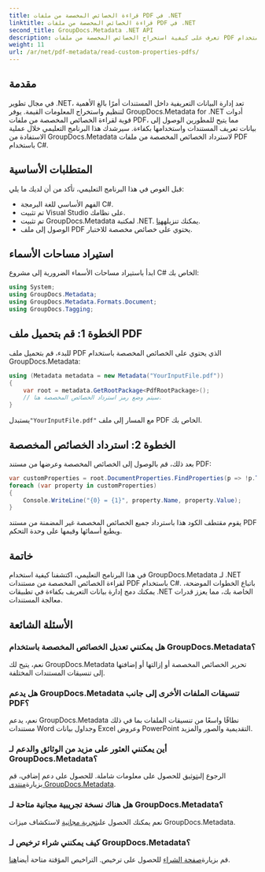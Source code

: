 ```yaml
---
title: قراءة الخصائص المخصصة من ملفات PDF في .NET
linktitle: قراءة الخصائص المخصصة من ملفات PDF في .NET
second_title: GroupDocs.Metadata .NET API
description: تعرف على كيفية استخراج الخصائص المخصصة من ملفات PDF باستخدام GroupDocs.Metadata لـ .NET. انغمس في إدارة البيانات التعريفية للمستندات باستخدام لغة C#.
weight: 11
url: /ar/net/pdf-metadata/read-custom-properties-pdfs/
---
```

## مقدمة
في مجال تطوير .NET، تعد إدارة البيانات التعريفية داخل المستندات أمرًا بالغ الأهمية لتنظيم واستخراج المعلومات القيمة. يوفر GroupDocs.Metadata for .NET أدوات قوية لقراءة الخصائص المخصصة من ملفات PDF، مما يتيح للمطورين الوصول إلى بيانات تعريف المستندات واستخدامها بكفاءة. سيرشدك هذا البرنامج التعليمي خلال عملية الاستفادة من GroupDocs.Metadata لاسترداد الخصائص المخصصة من ملفات PDF باستخدام C#.
## المتطلبات الأساسية
قبل الغوص في هذا البرنامج التعليمي، تأكد من أن لديك ما يلي:
- الفهم الأساسي للغة البرمجة C#.
- تم تثبيت Visual Studio على نظامك.
- تم تثبيت GroupDocs.Metadata لمكتبة .NET. يمكنك تنزيله[هنا](https://releases.groupdocs.com/metadata/net/).
- الوصول إلى ملف PDF يحتوي على خصائص مخصصة للاختبار.

## استيراد مساحات الأسماء
ابدأ باستيراد مساحات الأسماء الضرورية إلى مشروع C# الخاص بك:
```csharp
using System;
using GroupDocs.Metadata;
using GroupDocs.Metadata.Formats.Document;
using GroupDocs.Tagging;
```
## الخطوة 1: قم بتحميل ملف PDF
للبدء، قم بتحميل ملف PDF الذي يحتوي على الخصائص المخصصة باستخدام GroupDocs.Metadata:
```csharp
using (Metadata metadata = new Metadata("YourInputFile.pdf"))
{
    var root = metadata.GetRootPackage<PdfRootPackage>();
    // سيتم وضع رمز استرداد الخصائص المخصصة هنا.
}
```
 يستبدل`"YourInputFile.pdf"` مع المسار إلى ملف PDF الخاص بك.
## الخطوة 2: استرداد الخصائص المخصصة
بعد ذلك، قم بالوصول إلى الخصائص المخصصة وعرضها من مستند PDF:
```csharp
var customProperties = root.DocumentProperties.FindProperties(p => !p.Tags.Contains(Tags.Document.BuiltIn));
foreach (var property in customProperties)
{
    Console.WriteLine("{0} = {1}", property.Name, property.Value);
}
```
يقوم مقتطف الكود هذا باسترداد جميع الخصائص المخصصة غير المضمنة من مستند PDF ويطبع أسمائها وقيمها على وحدة التحكم.

## خاتمة
في هذا البرنامج التعليمي، اكتشفنا كيفية استخدام GroupDocs.Metadata لـ .NET لقراءة الخصائص المخصصة من مستندات PDF باستخدام C#. باتباع الخطوات الموضحة، يمكنك دمج إدارة بيانات التعريف بكفاءة في تطبيقات .NET الخاصة بك، مما يعزز قدرات معالجة المستندات.

## الأسئلة الشائعة
### هل يمكنني تعديل الخصائص المخصصة باستخدام GroupDocs.Metadata؟
نعم، يتيح لك GroupDocs.Metadata تحرير الخصائص المخصصة أو إزالتها أو إضافتها إلى تنسيقات المستندات المختلفة.
### هل يدعم GroupDocs.Metadata تنسيقات الملفات الأخرى إلى جانب PDF؟
نعم، يدعم GroupDocs.Metadata نطاقًا واسعًا من تنسيقات الملفات بما في ذلك مستندات Word وجداول بيانات Excel وعروض PowerPoint التقديمية والصور والمزيد.
### أين يمكنني العثور على مزيد من الوثائق والدعم لـ GroupDocs.Metadata؟
 الرجوع إلى[توثيق](https://tutorials.groupdocs.com/metadata/net/) للحصول على معلومات شاملة. للحصول على دعم إضافي، قم بزيارة[منتدى GroupDocs.Metadata](https://forum.groupdocs.com/c/metadata/14).
### هل هناك نسخة تجريبية مجانية متاحة لـ GroupDocs.Metadata؟
 نعم يمكنك الحصول على[تجربة مجانية](https://releases.groupdocs.com/) لاستكشاف ميزات GroupDocs.Metadata.
### كيف يمكنني شراء ترخيص لـ GroupDocs.Metadata؟
 قم بزيارة[صفحة الشراء](https://purchase.groupdocs.com/buy) للحصول على ترخيص. التراخيص المؤقتة متاحة أيضا[هنا](https://purchase.groupdocs.com/temporary-license/).